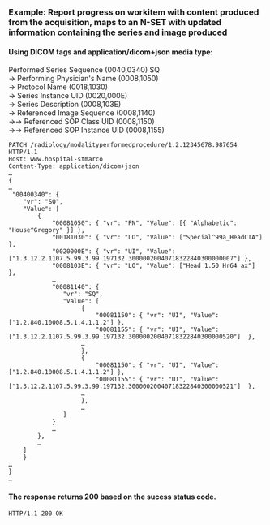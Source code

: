 ### Example: Report progress on workitem with content produced from the acquisition, maps to an N-SET with updated information containing the series and image produced

#### Using DICOM tags and application/dicom+json media type:  
Performed Series Sequence (0040,0340) SQ  
-> Performing Physician's Name (0008,1050)  
-> Protocol Name (0018,1030)  
-> Series Instance UID (0020,000E)   
-> Series Description (0008,103E)  
-> Referenced Image Sequence (0008,1140)  
->-> Referenced SOP Class UID (0008,1150)  
->-> Referenced SOP Instance UID (0008,1155)  

```http
PATCH /radiology/modalityperformedprocedure/1.2.12345678.987654 HTTP/1.1
Host: www.hospital-stmarco
Content-Type: application/dicom+json
…
{
…
 "00400340": { 
    "vr": "SQ",
    "Value": [
        {
            "00081050": { "vr": "PN", "Value": [{ "Alphabetic": "House^Gregory" }] },
            "00181030": { "vr": "LO", "Value": ["Special^99a_HeadCTA"]  },
            "0020000E": { "vr": "UI", "Value": ["1.3.12.2.1107.5.99.3.99.197132.30000020040718322840300000007"] }, 
            "0008103E": { "vr": "LO", "Value": ["Head 1.50 Hr64 ax"] }, 
            …     
            "00081140": { 
               "vr": "SQ",
               "Value": [
                    {
                        "00081150": { "vr": "UI", "Value": ["1.2.840.10008.5.1.4.1.1.2"] },
                        "00081155": { "vr": "UI", "Value": ["1.3.12.2.1107.5.99.3.99.197132.30000020040718322840300000520"]  },
                    … 
                    },
                    {
                        "00081150": { "vr": "UI", "Value": ["1.2.840.10008.5.1.4.1.1.2"] },
                        "00081155": { "vr": "UI", "Value": ["1.3.12.2.1107.5.99.3.99.197132.30000020040718322840300000521"]  },
                    …
                    },                     
                    …
               ]
            }
            … 
        },
        …
    ]
    }
…
}
…
```

#### The response returns 200 based on the sucess status code.  
```http
HTTP/1.1 200 OK

```

